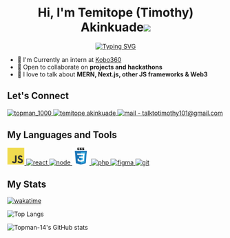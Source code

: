 <h1 align="center">Hi, I'm Temitope (Timothy) Akinkuade<img src="https://media.giphy.com/media/hvRJCLFzcasrR4ia7z/giphy.gif" width="28"></h1>

<div align="center">
<a href="https://git.io/typing-svg"><img src="https://readme-typing-svg.demolab.com?font=Comfortaa&weight=700&size=25&duration=3194&pause=1500&color=24E104&center=true&vCenter=true&width=435&lines=Front-end+Developer%E2%9C%8C;Open+Source+Guy%F0%9F%98%8E;JavaScript%E2%9C%A8" alt="Typing SVG" /></a>
</div>

- 💼 I'm Currently an intern at <a href="https://kobo360.com/">Kobo360</a>
- 👯 Open to collaborate on **projects and hackathons**
- 💬 I love to talk about **MERN, Next.js, other JS frameworks & Web3**



<h2 align="left">Let's Connect</h2>
<p align="left">
<a href="https://twitter.com/topman_14" target="_blank">
  <img align="center" src="https://raw.githubusercontent.com/rahuldkjain/github-profile-readme-generator/master/src/images/icons/Social/twitter.svg" alt="topman_1000" height="30" width="40" />
  </a>
<a href="https://linkedin.com/in/temitope akinkuade" target="_blank">
  <img align="center" src="https://raw.githubusercontent.com/rahuldkjain/github-profile-readme-generator/master/src/images/icons/Social/linked-in-alt.svg" alt="temitope akinkuade" height="30" width="40" />
  </a>
<a href="mailto:talktotimothy101@gmail.com" target="_blank">
  <img align="center" src="https://img.icons8.com/fluency/48/null/new-post.png" alt="mail - talktotimothy101@gmail.com" height="40" width="40"/></a>
</p>

<h2 align="left">My Languages and Tools </h2>
<p align="left"> 
   <a href="https://developer.mozilla.org/en-US/docs/Web/JavaScript" target="_blank" rel="noreferrer"> 
    <img src="https://raw.githubusercontent.com/devicons/devicon/master/icons/javascript/javascript-original.svg" alt="javascript" width="40" height="40"/> 
  </a> 
  <a href="https://reactjs.org/" target="_blank" rel="noreferrer">  
    <img src="https://cdn.jsdelivr.net/gh/devicons/devicon/icons/react/react-original.svg" alt="react" width="40" height="40"/>
  </a>
  <a href="https://nodejs.org/en" target="_blank" rel="noreferrer"> 
    <img src="https://cdn.jsdelivr.net/gh/devicons/devicon/icons/nodejs/nodejs-original.svg" alt="node" width="40" height="40"/> 
  </a> 
  <a href="https://www.w3schools.com/css/" target="_blank" rel="noreferrer"> 
    <img src="https://raw.githubusercontent.com/devicons/devicon/master/icons/css3/css3-original-wordmark.svg" alt="css3" width="40" height="40"/> 
  </a> 
  <a href="https://www.php.net/" target="_blank" rel="noreferrer"> 
    <img src="https://cdn.jsdelivr.net/gh/devicons/devicon/icons/php/php-original.svg" alt="php" width="40" height="40"/> 
  </a> 
  <a href="https://www.figma.com/" target="_blank" rel="noreferrer"> 
    <img src="https://www.vectorlogo.zone/logos/figma/figma-icon.svg" alt="figma" width="40" height="40"/> 
  </a> 
  <a href="https://git-scm.com/" target="_blank" rel="noreferrer"> 
    <img src="https://www.vectorlogo.zone/logos/git-scm/git-scm-icon.svg" alt="git" width="40" height="40"/> 
  </a> 
</p>

## My Stats

[![wakatime](https://wakatime.com/badge/user/0bc66ecc-2d03-4bf1-ae0f-3531cd78ba84.svg)](https://wakatime.com/@0bc66ecc-2d03-4bf1-ae0f-3531cd78ba84)

![Top Langs](https://github-readme-stats.vercel.app/api/top-langs/?username=Topman-14&layout=compact&text_color=00FFD2&icon_color=007bff&bg_color=171c28)

![Topman-14's GitHub stats](https://github-readme-stats.vercel.app/api?username=Topman-14&show_icons=true&theme=tokyonight&count_private=true&include_all_commits=true)



